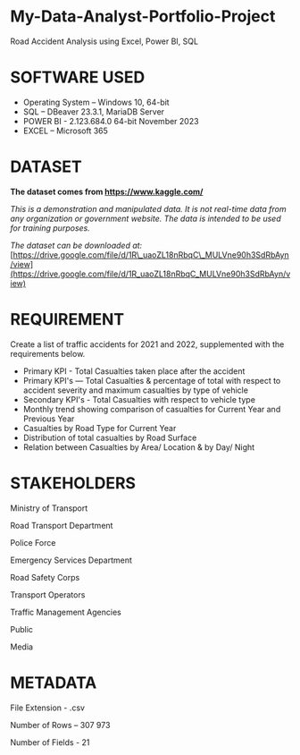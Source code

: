 # My-Data-Analyst-Portfolio-Project
Road Accident Analysis using Excel, Power BI, SQL

# SOFTWARE USED

- Operating System – Windows 10, 64-bit
- SQL – DBeaver 23.3.1, MariaDB Server
- POWER BI - 2.123.684.0 64-bit November 2023
- EXCEL – Microsoft 365

# DATASET

**The dataset comes from https://www.kaggle.com/**

_This is a demonstration and manipulated data. It is not real-time data from any organization or government website. The data is intended to be used for training purposes._

_The dataset can be downloaded at:_ [https://drive.google.com/file/d/1R\_uaoZL18nRbqC\_MULVne90h3SdRbAyn/view](https://drive.google.com/file/d/1R_uaoZL18nRbqC_MULVne90h3SdRbAyn/view)

# REQUIREMENT

Create a list of traffic accidents for 2021 and 2022, supplemented with the requirements below.

- Primary KPI - Total Casualties taken place after the accident
- Primary KPI's — Total Casualties & percentage of total with respect to accident severity and maximum casualties by type of vehicle
- Secondary KPI's - Total Casualties with respect to vehicle type
- Monthly trend showing comparison of casualties for Current Year and Previous Year
- Casualties by Road Type for Current Year
- Distribution of total casualties by Road Surface
- Relation between Casualties by Area/ Location & by Day/ Night

# STAKEHOLDERS

Ministry of Transport

Road Transport Department

Police Force

Emergency Services Department

Road Safety Corps

Transport Operators

Traffic Management Agencies

Public

Media

# METADATA

File Extension - .csv

Number of Rows – 307 973

Number of Fields - 21
